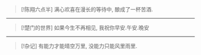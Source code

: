 > [!陈翔六点半]
> 满心欢喜在漫长的等待中, 酿成了一杯苦酒. 

---


> [!楚门的世界] 
> 如果今生不再相见, 我祝你早安.午安.晚安

---


> [!杂记] 
> 有能力才能晴空万里, 没能力只能风里雨里. 
